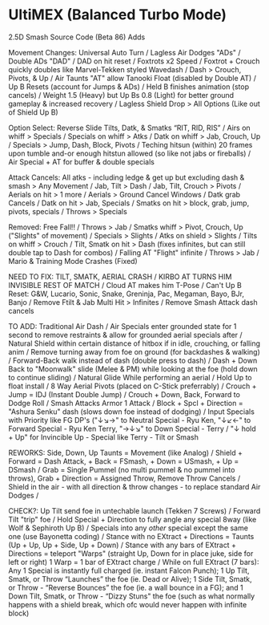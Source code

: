 # UltiMEX (Balanced Turbo Mode)
2.5D Smash Source Code (Beta 86) Adds

Movement Changes: Universal Auto Turn / Lagless Air Dodges "ADs" / Double ADs "DAD" / DAD on hit reset / Foxtrots x2 Speed / Foxtrot + Crouch quickly doubles like Marvel-Tekken styled Wavedash / Dash > Crouch, Pivots, & Up / Air Taunts "AT" allow Tanooki Float (disabled by Double AT) / Up B Resets (account for Jumps & ADs) / Held B finishes animation (stop cancels) / Weight 1.5 (Heavy) but Up Bs 0.8 (Light) for better ground gameplay & increased recovery / Lagless Shield Drop > All Options (Like out of Shield Up B)

Option Select: Reverse Slide Tilts, Datk, & Smatks “RIT, RID, RIS” / Airs on whiff > Specials / Specials on whiff > Atks / Datk on whiff > Jab, Crouch, Up / Specials > Jump, Dash, Block, Pivots /  Teching hitsun (within) 20 frames upon tumble and-or enough hitstun allowed (so like not jabs or fireballs) / Air Special + AT for buffer & double specials

Attack Cancels: All atks - including ledge & get up but excluding dash & smash > Any Movement / Jab, Tilt > Dash / Jab, Tilt, Crouch > Pivots / Aerials on hit > 1 more / Aerials > Ground Cancel Windows / Datk grab Cancels / Datk on hit > Jab, Specials / Smatks on hit > block, grab, jump, pivots, specials / Throws > Specials

Removed: Free Fall!! / Throws > Jab / Smatks whiff > Pivot, Crouch, Up ("Slights" of movement) / Specials > Slights / Atks on shield > Slights / Tilts on whiff > Crouch / Tilt, Smatk on hit > Dash (fixes infinites, but can still double tap to Dash for combos) / Falling AT "Flight" infinite / Throws > Jab / Mario & Training Mode Crashes (Fixed)

NEED TO FIX: TILT, SMATK, AERIAL CRASH / KIRBO AT TURNS HIM INVISIBLE REST OF MATCH / Cloud AT makes him T-Pose / Can't Up B Reset: G&W, Lucario, Sonic, Snake, Greninja, Pac, Megaman, Bayo, BJr, Banjo / Remove Ftilt & Jab Multi Hit > Infinites / Remove Smash Attack dash cancels

TO ADD: Traditional Air Dash / Air Specials enter grounded state for 1 second to remove restraints & allow for grounded aerial specials after / Natural Shield within certain distance of hitbox if in idle, crouching, or falling anim / Remove turning away from foe on ground (for backdashes & walking) / Forward-Back walk instead of dash (double press to dash) / Dash + Down Back to "Moonwalk" slide (Melee & PM) while looking at the foe (hold down to continue sliding) / Natural Glide While performing an aerial / Hold Up to float install / 8 Way Aerial Pivots (placed on C-Stick preferrably) / Crouch + Jump = IDJ (Instant Double Jump) / Crouch + Down, Back, Forward to Dodge Roll / Smash Attacks Armor 1 Attack / Block + Spcl + Direction = "Ashura Senku" dash (slows down foe instead of dodging) / Input Specials with Priority like FG DP's ("↓↘→" to Neutral Special - Ryu Ken, "↓↙←" to Forward Special - Ryu Ken Terry, "→↓↘" to Down Special - Terry / "↓ hold + Up" for Invincible Up - Special like Terry - Tilt or Smash

REWORKS: Side, Down, Up Taunts = Movement (like Analog) / Shield + Forward = Dash Attack, + Back = FSmash, + Down = USmash, + Up = DSmash / Grab = Single Pummel (no multi pummel & no pummel into throws), Grab + Direction = Assigned Throw, Remove Throw Cancels / Shield in the air - with all direction & throw changes - to replace standard Air Dodges / 

CHECK?: Up Tilt send foe in untechable launch (Tekken 7 Screws) / Forward Tilt "trip" foe / Hold Special + Direction to fully angle any special 8way (like Wolf & Sephiroth Up B) / Specials into any *other* special except the same one (use Bayonetta coding) / Stance with no EXtract + Directions = Taunts (Up + Up, Up + Side, Up + Down) / Stance with any bars of EXtract + Directions = teleport "Warps" (straight Up, Down for in place juke, side for left or right) 1 Warp = 1 bar of EXtract charge / While on full EXtract (7 bars): Any 1 Special is instantly full charged (ie. instant Falcon Punch); 1 Up Tilt, Smatk, or Throw “Launches” the foe (ie. Dead or Alive); 1 Side Tilt, Smatk, or Throw - “Reverse Bounces” the foe (ie. a wall bounce in a FG); and 1 Down Tilt, Smatk, or Throw - “Dizzy Stuns" the foe (such as what normally happens with a shield break, which ofc would never happen with infinite block)
